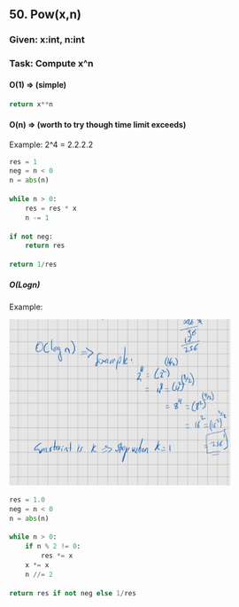 ## 50. Pow(x,n)
### Given: x:int, n:int
### Task: Compute x^n

#### O(1) => (simple)
```python
return x**n
```

#### O(n) => (worth to try though time limit exceeds)

Example: 2^4 = 2.2.2.2

```python
res = 1
neg = n < 0
n = abs(n)

while n > 0:
    res = res * x
    n -= 1

if not neg:
    return res

return 1/res
``` 

##### O(Logn)

Example:

<img src="asset/img/image.png" alt="O(logn) example" width="400" height="300">

```python
res = 1.0
neg = n < 0
n = abs(n)

while n > 0:
    if n % 2 != 0:
        res *= x
    x *= x
    n //= 2

return res if not neg else 1/res

```


        